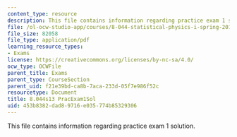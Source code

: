 ```yaml
---
content_type: resource
description: This file contains information regarding practice exam 1 solution.
file: /ol-ocw-studio-app/courses/8-044-statistical-physics-i-spring-2013/453b8382dad89716e035774b85329306_MIT8_044S14_praexam1sol_03.pdf
file_size: 82058
file_type: application/pdf
learning_resource_types:
- Exams
license: https://creativecommons.org/licenses/by-nc-sa/4.0/
ocw_type: OCWFile
parent_title: Exams
parent_type: CourseSection
parent_uid: f21e39bd-ca8b-7aca-233d-05f7e986f52c
resourcetype: Document
title: 8.044s13 PracExam1Sol
uid: 453b8382-dad8-9716-e035-774b85329306
---
```

This file contains information regarding practice exam 1 solution.